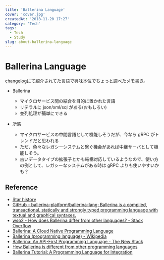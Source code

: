 ```yaml
---
title: 'Ballerina Language'
cover: 'cover.jpg'
createdAt: '2018-11-20 17:27'
category: 'Tech'
tags:
  - Tech
  - Study
slug: about-ballerina-language
---
```


# Ballerina Language

[changelog](https://changelog.com/podcast/313)にて紹介されてた言語で興味本位でちょっと調べたメモ書き。

- Ballerina

  - マイクロサービス間の結合を目的に置かれた言語
  - リテラルに json/xml/sql がある(おもしろい)
  - 並列処理が簡単にできる

- 所感
  - マイクロサービスの中間言語として機能しそうだが、今なら gRPC がトレンドだと思われる
  - ただ、色々なレガシーシステムと繋ぐ機会があれば中継サーバとして機能しそう。
  - 古いデータタイプの拡張子とかも結構対応しているようなので、使い方の例として、レガシーなシステムがある時は gRPC よりも使いやすいかも？

## Reference

- [Star history](https://www.timqian.com/star-history/#ballerina-platform/ballerina-lang)
- [GitHub - ballerina-platform/ballerina-lang: Ballerina is a compiled, transactional, statically and strongly typed programming language with textual and graphical syntaxes.](https://github.com/ballerina-platform/ballerina-lang)
- [wso2 - How does Ballerina differ from other languages? - Stack Overflow](https://stackoverflow.com/questions/42358521/how-does-ballerina-differ-from-other-languages)
- [Ballerina: A Cloud Native Programming Language](https://wso2.com/library/webinars/2018/06/ballerina-a-cloud-native-programming-language/)
- [Ballerina (programming language) - Wikipedia](<https://en.wikipedia.org/wiki/Ballerina_(programming_language)>)
- [Ballerina: An API-First Programming Language - The New Stack](https://thenewstack.io/ballerina-an-api-first-programming-language/)
- [How Ballerina is different from other programming languages](https://medium.com/ballerinalang/ballerina-why-it-is-different-from-other-programming-languages-cbdf5f248390)
- [Ballerina Tutorial: A Programming Language for Integration](https://www.infoq.com/articles/ballerina-integration-tutorial-part-2)
